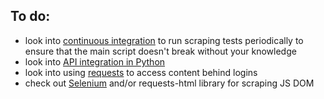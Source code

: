 ## To do:

- look into [continuous integration](https://realpython.com/python-continuous-integration/) to run scraping tests periodically to ensure that the main script doesn't break without your knowledge
- look into [API integration in Python](https://realpython.com/api-integration-in-python/)
- look into using [requests](https://realpython.com/python-requests/) to access content behind logins
- check out [Selenium](https://realpython.com/modern-web-automation-with-python-and-selenium/) and/or requests-html library for scraping JS DOM